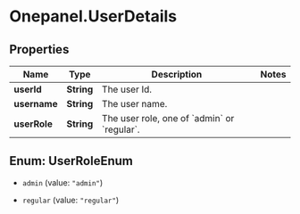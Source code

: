 # Onepanel.UserDetails

## Properties
Name | Type | Description | Notes
------------ | ------------- | ------------- | -------------
**userId** | **String** | The user Id. | 
**username** | **String** | The user name. | 
**userRole** | **String** | The user role, one of &#x60;admin&#x60; or &#x60;regular&#x60;. | 


<a name="UserRoleEnum"></a>
## Enum: UserRoleEnum


* `admin` (value: `"admin"`)

* `regular` (value: `"regular"`)




